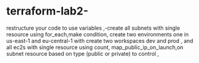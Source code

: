 # terraform-lab2-
restructure your code to use variables ,-create all subnets with single resource using for_each,make condition,  create two environments one in us-east-1 and eu-central-1 with create two workspaces dev and prod , and all ec2s with single resource using count, map_public_ip_on_launch,on subnet resource based on type (public or private) to control ,
